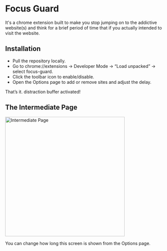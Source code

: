 # Focus Guard

It's a chrome extension built to make you stop jumping on to the addictive website(s) and think for a brief period of time that if you actually intended to visit the website. 

## Installation

* Pull the repository locally.
* Go to chrome://extensions → Developer Mode → “Load unpacked” → select focus-guard.
* Click the toolbar icon to enable/disable.
* Open the Options page to add or remove sites and adjust the delay.

That’s it. distraction buffer activated!

## The Intermediate Page

<img width="383" alt="Intermediate Page" src="https://github.com/user-attachments/assets/2f9e060a-3ed0-4596-8473-e2c34b4a7486" />

You can change how long this screen is shown from the Options page.
